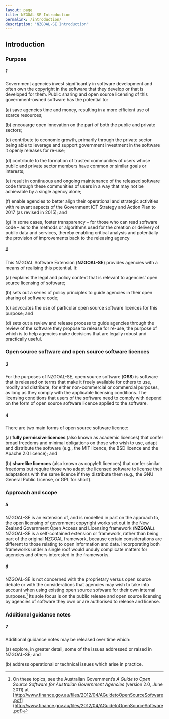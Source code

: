 ```yaml
---
layout: page
title: NZGOAL-SE Introduction
permalink: /introduction/
description: "NZGOAL-SE Introduction"
---
```


## Introduction

### Purpose

##### 1

Government agencies invest significantly in software development and often own the copyright in the software that they develop or that is developed for them. Public sharing and open source licensing of this government-owned software has the potential to:

(a) save agencies time and money, resulting in a more efficient use of scarce resources;

(b) encouarge open innovation on the part of both the public and private sectors;

(c) contribute to economic growth, primarily through the private sector being able to leverage and support government investment in the software it openly releases for re-use;

(d) contribute to the formation of trusted communities of users whose public and private sector members have common or similar goals or interests;

(e) result in continuous and ongoing maintenance of the released software code through these communities of users in a way that may not be achievable by a single agency alone; 

(f) enable agencies to better align their operational and strategic activities with relevant aspects of the Government ICT Strategy and Action Plan to 2017 (as revised in 2015); and 

(g) in some cases, foster transparency – for those who can read software code – as to the methods or algorithms used for the creation or delivery of public data and services, thereby enabling critical analysis and potentially the provision of improvements back to the releasing agency

##### 2

This NZGOAL Software Extension (**NZGOAL-SE**) provides agencies with a means of realising this potential. It:

(a) explains the legal and policy context that is relevant to agencies’ open source licensing of software;

(b) sets out a series of policy principles to guide agencies in their open sharing of software code;

(c) advocates the use of particular open source software licences for this purpose; and

(d) sets out a review and release process to guide agencies through the review of the software they propose to release for re-use, the purpose of which is to help agencies make decisions that are legally robust and practically useful. 

### Open source software and open source software licences

##### 3

For the purposes of NZGOAL-SE, open source software (**OSS**) is software that is released on terms that make it freely available for others to use, modify and distribute, for either non-commercial or commercial purposes, as long as they comply with the applicable licensing conditions. The licensing conditions that users of the software need to comply with depend on the form of open source software licence applied to the software.

##### 4

There are two main forms of open source software licence:

(a) **fully permissive licences** (also known as academic licences) that confer broad freedoms and minimal obligations on those who wish to use, adapt and distribute the software (e.g., the MIT licence, the BSD licence and the Apache 2.0 licence); and

(b) **sharelike licences** (also known as copyleft licences) that confer similar freedoms but require those who adapt the licensed software to license their adaptations with the same licence if they distribute them (e.g., the GNU General Public License, or GPL for short).

### Approach and scope

##### 5

NZGOAL-SE is an extension of, and is modelled in part on the approach to, the open licensing of government copyright works set out in the New Zealand Government Open Access and Licensing framework (**NZGOAL**). NZGOAL-SE is a self-contained extension or framework, rather than being part of the original NZGOAL framework, because certain considerations are different to those relating to open information and data. Incorporating both frameworks under a single roof would unduly complicate matters for agencies and others interested in the frameworks.

##### 6

NZGOAL-SE is not concerned with the proprietary versus open source debate or with the considerations that agencies may wish to take into account when using existing open source software for their own internal purposes.[^1] Its sole focus is on the public release and open source licensing by agencies of software they own or are authorised to release and license.

[^1]: On these topics, see the Australian Government’s _A Guide to Open Source Software for Australian Government Agencies_ (version 2.0, June 2011) at [http://www.finance.gov.au/files/2012/04/AGuidetoOpenSourceSoftware.pdf](http://www.finance.gov.au/files/2012/04/AGuidetoOpenSourceSoftware.pdf)

### Additional guidance notes

##### 7

Additional guidance notes may be released over time which:

(a) explore, in greater detail, some of the issues addressed or raised in NZGOAL-SE; and

(b) address operational or technical issues which arise in practice.